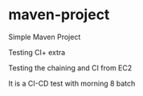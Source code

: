 # maven-project

Simple Maven Project

Testing CI+ extra

Testing the chaining and CI from EC2

It is a CI-CD test with morning 8 batch

